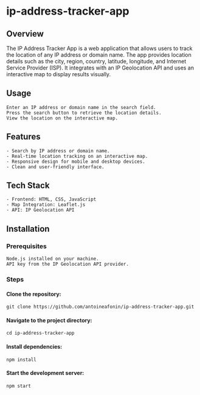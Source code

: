 # ip-address-tracker-app

## Overview

The IP Address Tracker App is a web application that allows users to track the location of any IP address or domain name. The app provides location details such as the city, region, country, latitude, longitude, and Internet Service Provider (ISP). It integrates with an IP Geolocation API and uses an interactive map to display results visually.

## Usage

    Enter an IP address or domain name in the search field.
    Press the search button to retrieve the location details.
    View the location on the interactive map.

## Features

    - Search by IP address or domain name.
    - Real-time location tracking on an interactive map.
    - Responsive design for mobile and desktop devices.
    - Clean and user-friendly interface.

## Tech Stack

    - Frontend: HTML, CSS, JavaScript
    - Map Integration: Leaflet.js
    - API: IP Geolocation API

## Installation
### Prerequisites

    Node.js installed on your machine.
    API key from the IP Geolocation API provider.

### Steps

#### Clone the repository:

    git clone https://github.com/antoineafonin/ip-address-tracker-app.git

#### Navigate to the project directory:

    cd ip-address-tracker-app

#### Install dependencies:

    npm install

#### Start the development server:

    npm start
